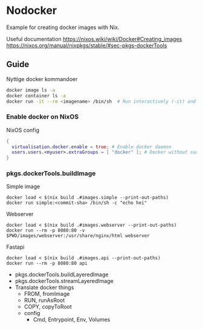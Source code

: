 # Nodocker

Example for creating docker images with Nix.

Useful documentation
https://nixos.wiki/wiki/Docker#Creating_images
https://nixos.org/manual/nixpkgs/stable/#sec-pkgs-dockerTools

## Guide

Nyttige docker kommandoer
```bash
docker image ls -a
docker container ls -a
docker run -it --rm <imagename> /bin/sh  # Run interactively (-it) and delete after (--rm)
```


### Enable docker on NixOS

NixOS config
```nix
{
  virtualisation.docker.enable = true; # Enable docker daemon
  users.users.<myuser>.extraGroups = [ "docker" ]; # Docker without sudo, but more access!
}
```

### pkgs.dockerTools.buildImage

Simple image
```
docker load < $(nix build .#images.simple --print-out-paths)
docker run simple:<commit-sha> /bin/sh -c "echo hei"
```

Webserver
```
docker load < $(nix build .#images.webserver --print-out-paths)
docker run --rm -p 8080:80 -v $PWD/images/webserver:/usr/share/nginx/html webserver
```

Fastapi
```
docker load < $(nix build .#images.api --print-out-paths)
docker run --rm -p 8080:80 api
```


- pkgs.dockerTools.buildLayeredImage
- pkgs.dockerTools.streamLayeredImage
- Translate docker things
  - FROM, fromImage
  - RUN, runAsRoot
  - COPY,  copyToRoot
  - config
    - Cmd, Entrypoint, Env, Volumes
